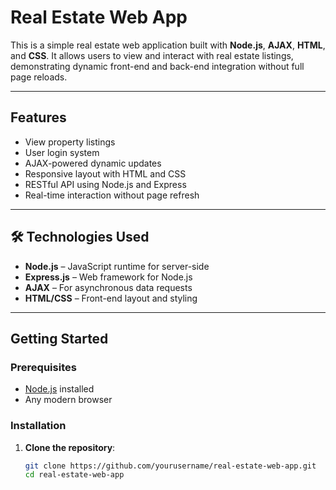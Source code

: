 # Real Estate Web App

This is a simple real estate web application built with **Node.js**, **AJAX**, **HTML**, and **CSS**. It allows users to view and interact with real estate listings, demonstrating dynamic front-end and back-end integration without full page reloads.

---

##  Features

- View property listings
- User login system
- AJAX-powered dynamic updates
- Responsive layout with HTML and CSS
- RESTful API using Node.js and Express
- Real-time interaction without page refresh

---

## 🛠 Technologies Used

- **Node.js** – JavaScript runtime for server-side
- **Express.js** – Web framework for Node.js
- **AJAX** – For asynchronous data requests
- **HTML/CSS** – Front-end layout and styling

---

##  Getting Started

### Prerequisites

- [Node.js](https://nodejs.org/) installed
- Any modern browser

###  Installation

1. **Clone the repository**:

   ```bash
   git clone https://github.com/yourusername/real-estate-web-app.git
   cd real-estate-web-app

